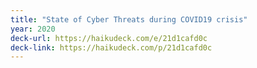 ```yaml
---
title: "State of Cyber Threats during COVID19 crisis"
year: 2020
deck-url: https://haikudeck.com/e/21d1cafd0c
deck-link: https://haikudeck.com/p/21d1cafd0c
---
```

